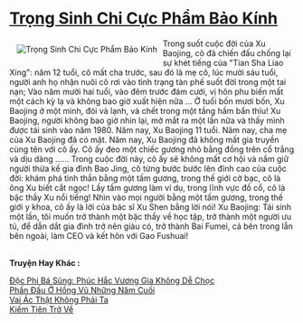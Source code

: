 <a href="https://truyentiki.com/trong-sinh-chi-cuc-pham-bao-kinh.30600/" title="Trọng Sinh Chi Cực Phẩm Bảo Kính"><h1>Trọng Sinh Chi Cực Phẩm Bảo Kính</h1></a><div style="display:table"><img align="right" style="float: left; padding: 10px;" src="https://truyentiki.com/a/img/str/src/30600.jpg" alt="Trọng Sinh Chi Cực Phẩm Bảo Kính">Trong suốt cuộc đời của Xu Baojing, cô đã chiến đấu chống lại sự khét tiếng của "Tian Sha Liao Xing": năm 12 tuổi, cô mất cha trước, sau đó là mẹ cô, lúc mười sáu tuổi, người anh họ nhận nuôi cô rơi vào tình trạng tàn phế suốt đời trong một tai nạn; Vào năm mười hai tuổi, vào đêm trước đám cưới, vị hôn phu biến mất một cách kỳ lạ và không bao giờ xuất hiện nữa ... Ở tuổi bốn mươi bốn, Xu Baojing ở một mình, đói và lạnh, và chết trong một tầng hầm bẩn thỉu! Xu Baojing, người không bao giờ nhìn lại, mở mắt ra một lần nữa và thấy mình được tái sinh vào năm 1980. Năm nay, Xu Baojing 11 tuổi. Năm nay, cha mẹ của Xu Baojing đã có mặt. Năm nay, Xu Baojing đã không mất gia truyền cùng tên với cô ấy. Cô ấy đeo một chiếc gương nhỏ bằng đồng trên cổ trắng và dịu dàng ...... Trong cuộc đời này, cô ấy sẽ không mất cơ hội và nắm giữ người thừa kế gia đình Bao Jing, cô từng bước bước lên đỉnh cao của cuộc đời: khám phá tinh thần bằng một tấm gương, trong thế giới cờ bạc, cô là ông Xu biết cắt ngọc! Lấy tấm gương làm ví dụ, trong lĩnh vực đồ cổ, cô là bậc thầy Xu nổi tiếng! Nhìn vào mọi người bằng một tấm gương, trong thế giới y khoa, cô ấy là lời của bác sĩ Xu Shen bằng lời nói! Xu Baojing: Tái sinh một lần, tôi muốn trở thành một bậc thầy về học tập, trở thành một người ưu tú, để dẫn dắt gia đình trở nên giàu có, trở thành Bai Fumei, cả bên trong lẫn bên ngoài, làm CEO và kết hôn với Gao Fushuai!</div><p><br><b>Truyện Hay Khác :</b></p><a href="https://truyentiki.com/doc-phi-ba-sung-phuc-hac-vuong-gia-khong-de-choc.30599/" alt="Độc Phi Bá Sủng: Phúc Hắc Vương Gia Không Dễ Chọc">Độc Phi Bá Sủng: Phúc Hắc Vương Gia Không Dễ Chọc</a><br/><a href="https://github.com/nownovels/truyenhay/tree/master/truyenhay/30709/README.md" alt="Phấn Đấu Ở Hồng Vũ Những Năm Cuối">Phấn Đấu Ở Hồng Vũ Những Năm Cuối</a><br/><a href="https://github.com/nownovels/top500/tree/master/truyenhay/33728/" alt="Vai Ác Thật Không Phải Ta">Vai Ác Thật Không Phải Ta</a><br/><a href="https://github.com/nownovels/top500/tree/master/truyenhay/33740/" alt="Kiếm Tiên Trở Về">Kiếm Tiên Trở Về</a><br/>